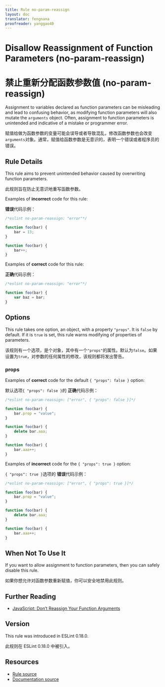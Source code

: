 ```yaml
---
title: Rule no-param-reassign
layout: doc
translator: fengnana
proofreader: yanggao40
---
```

<!-- Note: No pull requests accepted for this file. See README.md in the root directory for details. -->

# Disallow Reassignment of Function Parameters (no-param-reassign)

# 禁止重新分配函数参数值 (no-param-reassign)

Assignment to variables declared as function parameters can be misleading and lead to confusing behavior, as modifying function parameters will also mutate the `arguments` object. Often, assignment to function parameters is unintended and indicative of a mistake or programmer error.

赋值给做为函数参数的变量可能会误导或者导致混乱，修改函数参数也会改变`arguments`对象。通常，赋值给函数参数是无意识的，表明一个错误或者程序员的错误。

## Rule Details

This rule aims to prevent unintended behavior caused by overwriting function parameters.

此规则旨在防止无意识地重写函数参数。

Examples of **incorrect** code for this rule:

**错误**代码示例：

```js
/*eslint no-param-reassign: "error"*/

function foo(bar) {
    bar = 13;
}

function foo(bar) {
    bar++;
}
```

Examples of **correct** code for this rule:

**正确**代码示例：

```js
/*eslint no-param-reassign: "error"*/

function foo(bar) {
    var baz = bar;
}
```

## Options

This rule takes one option, an object, with a property `"props"`. It is `false` by default. If it is `true` is set, this rule warns modifying of properties of parameters.

该规则有一个选项，是个对象，其中有一个`"props"`的属性。默认为`false`。如果设置为`true`，对参数的任何属性的修改，该规则都将发出警告。

### props

Examples of **correct** code for the default `{ "props": false }` option:

默认选项`{ "props": false }`的 **正确**代码示例：

```js
/*eslint no-param-reassign: ["error", { "props": false }]*/

function foo(bar) {
    bar.prop = "value";
}

function foo(bar) {
    delete bar.aaa;
}

function foo(bar) {
    bar.aaa++;
}
```

Examples of **incorrect** code for the `{ "props": true }` option:

`{ "props": true }`选项的 **错误**代码示例：

```js
/*eslint no-param-reassign: ["error", { "props": true }]*/

function foo(bar) {
    bar.prop = "value";
}

function foo(bar) {
    delete bar.aaa;
}

function foo(bar) {
    bar.aaa++;
}
```

## When Not To Use It

If you want to allow assignment to function parameters, then you can safely disable this rule.

如果你想允许对函数参数重新赋值，你可以安全地禁用此规则。

## Further Reading

* [JavaScript: Don’t Reassign Your Function Arguments](http://spin.atomicobject.com/2011/04/10/javascript-don-t-reassign-your-function-arguments/)

## Version

This rule was introduced in ESLint 0.18.0.

此规则在 ESLint 0.18.0 中被引入。

## Resources

* [Rule source](https://github.com/eslint/eslint/tree/master/lib/rules/no-param-reassign.js)
* [Documentation source](https://github.com/eslint/eslint/tree/master/docs/rules/no-param-reassign.md)
